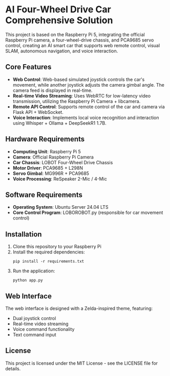 # AI Four-Wheel Drive Car Comprehensive Solution

This project is based on the Raspberry Pi 5, integrating the official Raspberry Pi camera, a four-wheel-drive chassis, and PCA9685 servo control, creating an AI smart car that supports web remote control, visual SLAM, autonomous navigation, and voice interaction.

## Core Features

- **Web Control**: Web-based simulated joystick controls the car's movement, while another joystick adjusts the camera gimbal angle. The camera feed is displayed in real-time.
- **Real-time Video Streaming**: Uses WebRTC for low-latency video transmission, utilizing the Raspberry Pi Camera + libcamera.
- **Remote API Control**: Supports remote control of the car and camera via Flask API + WebSocket.
- **Voice Interaction**: Implements local voice recognition and interaction using Whisper + Ollama + DeepSeekR1 1.7B.

## Hardware Requirements

- **Computing Unit**: Raspberry Pi 5
- **Camera**: Official Raspberry Pi Camera
- **Car Chassis**: LOBOT Four-Wheel Drive Chassis
- **Motor Driver**: PCA9685 + L298N
- **Servo Gimbal**: MG996R + PCA9685
- **Voice Processing**: ReSpeaker 2-Mic / 4-Mic

## Software Requirements

- **Operating System**: Ubuntu Server 24.04 LTS
- **Core Control Program**: LOBOROBOT.py (responsible for car movement control)

## Installation

1. Clone this repository to your Raspberry Pi
2. Install the required dependencies:
   ```
   pip install -r requirements.txt
   ```
3. Run the application:
   ```
   python app.py
   ```

## Web Interface

The web interface is designed with a Zelda-inspired theme, featuring:
- Dual joystick control
- Real-time video streaming
- Voice command functionality
- Text command input

## License

This project is licensed under the MIT License - see the LICENSE file for details. 